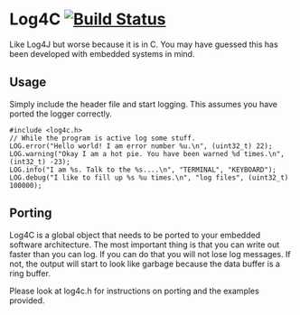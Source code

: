# Log4C [![Build Status](https://travis-ci.org/BareMetalAndCoffee/log4c.svg?branch=master)](https://travis-ci.org/BareMetalAndCoffee/log4c)

Like Log4J but worse because it is in C. You may have guessed this has been developed with embedded systems in mind.

## Usage
Simply include the header file and start logging. This assumes you have ported the logger correctly.

    #include <log4c.h>
    // While the program is active log some stuff. 
    LOG.error("Hello world! I am error number %u.\n", (uint32_t) 22);
    LOG.warning("Okay I am a hot pie. You have been warned %d times.\n", (int32_t) -23);
    LOG.info("I am %s. Talk to the %s....\n", "TERMINAL", "KEYBOARD");
    LOG.debug("I like to fill up %s %u times.\n", "log files", (uint32_t) 100000);

## Porting
Log4C is a global object that needs to be ported to your embedded software architecture. The most important thing is that you can write out faster than you can log. If you can do that you will not lose log messages. If not, the output will start to look like garbage because the data buffer is a ring buffer.

Please look at log4c.h for instructions on porting and the examples provided.

